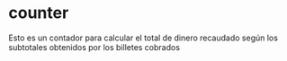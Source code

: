 # counter
Esto es un contador para calcular el total de dinero recaudado según los subtotales obtenidos por los billetes cobrados
